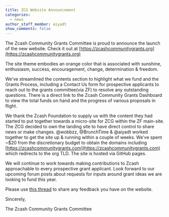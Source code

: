 ```yaml
---
title: ZCG Website Announcement
categories:
  - news
author_staff_member: aiyadt
show_comments: false
---
```


The Zcash Community Grants Committee is proud to announce the launch of the new website. Check it out at [https://zcashcommunitygrants.org](https://zcashcommunitygrants.org)

The site theme embodies an orange color that is associated with sunshine, enthusiasm, success, encouragement, change, determination & freedom.

We’ve streamlined the contents section to highlight what we fund and the Grants Process, including a Contact Us form for prospective applicants to reach out to the grants committee(via ZF) to resolve any outstanding questions. There is a direct link to the Zcash Community Grants Dashboard to view the total funds on hand and the progress of various proposals in flight.

We thank the Zcash Foundation to supply us with the content they had started to put together towards a micro-site for ZCG within the ZF main-site. The ZCG decided to own the landing site to have direct control to share news or make changes. @wobbzz, @BrunchTime & @aiyadt worked together to get the site up & running within a couple of weeks. We’ve spent ~$20 from the discretionary budget to obtain the domains including [https://zcashcommunitygrants.com](https://zcashcommunitygrants.com) which redirects to the org TLD. The site is hosted via GitHub pages.

We will continue to work towards making contributions to Zcash approachable to every prospective grant applicant. Look forward to our upcoming forum posts about requests for inputs around grant ideas we are looking to fund this year.

Please use [this thread](https://forum.zcashcommunity.com/t/zcg-website-announcement/41083) to share any feedback you have on the website.

Sincerely,

The Zcash Community Grants Committee